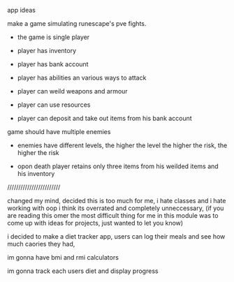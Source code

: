  app ideas

 make a game simulating runescape's pve fights.

 * the game is single player

 * player has inventory

 * player has bank account

 * player has abilities an various ways to attack

 * player can weild weapons and armour

 * player can use resources 

 * player can deposit and take out items from his bank account

 game should have multiple enemies 

 * enemies have different levels, the higher the level the higher the risk, the higher the risk

 * opon death player retains only three items from his weilded items and his inventory

 ////////////////////////


 changed my mind, decided this is too much for me, i hate classes and i hate working with oop i think its overrated and completely unneccessary, (if you are reading this omer the most difficult thing for me in this module was to come up with ideas for projects, just wanted to let you know)

 i decided to make a diet tracker app, users can log their meals and see how much caories they had,

 im gonna have bmi and rmi calculators 

 im gonna track each users diet and display progress


